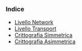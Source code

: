 ### Indice

- [Livello Network](./Livello%20Network.md)
- [Livello Transport](./Livello%20Transport.md)
- [Crittografia Simmetrica](./Crittografia%20Simmetrica.md)
- [Crittografia Asimmetrica](./Crittografia%20Asimmetrica.md)
